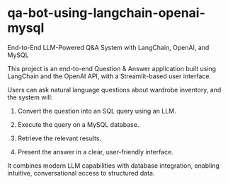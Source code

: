 # qa-bot-using-langchain-openai-mysql

End-to-End LLM-Powered Q&A System with LangChain, OpenAI, and MySQL

This project is an end-to-end Question & Answer application built using LangChain and the OpenAI API, with a Streamlit-based user interface.

Users can ask natural language questions about wardrobe inventory, and the system will:

1.  Convert the question into an SQL query using an LLM.

2. Execute the query on a MySQL database.

3. Retrieve the relevant results.

4. Present the answer in a clear, user-friendly interface.

It combines modern LLM capabilities with database integration, enabling intuitive, conversational access to structured data.
